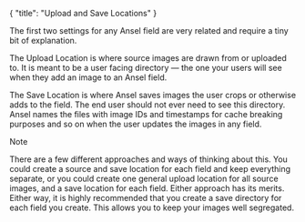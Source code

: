 {
    "title": "Upload and Save Locations"
}

The first two settings for any Ansel field are very related and require a tiny bit of explanation.

The Upload Location is where source images are drawn from or uploaded to. It is meant to be a user facing directory — the one your users will see when they add an image to an Ansel field.

The Save Location is where Ansel saves images the user crops or otherwise adds to the field. The end user should not ever need to see this directory. Ansel names the files with image IDs and timestamps for cache breaking purposes and so on when the user updates the images in any field.

<div class="Note">
    <div class="Note__Title">
        Note
    </div>
    <div class="Note__Body">
        <p>There are a few different approaches and ways of thinking about this. You could create a source and save location for each field and keep everything separate, or you could create one general upload location for all source images, and a save location for each field. Either approach has its merits. Either way, it is highly recommended that you create a save directory for each field you create. This allows you to keep your images well segregated.</p>
    </div>
</div>
